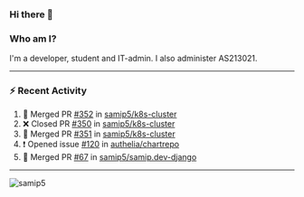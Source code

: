 ### Hi there 👋

### Who am I?
I'm a developer, student and IT-admin. I also administer AS213021.

---
### :zap: Recent Activity
<!--START_SECTION:activity-->
1. 🎉 Merged PR [#352](https://github.com/samip5/k8s-cluster/pull/352) in [samip5/k8s-cluster](https://github.com/samip5/k8s-cluster)
2. ❌ Closed PR [#350](https://github.com/samip5/k8s-cluster/pull/350) in [samip5/k8s-cluster](https://github.com/samip5/k8s-cluster)
3. 🎉 Merged PR [#351](https://github.com/samip5/k8s-cluster/pull/351) in [samip5/k8s-cluster](https://github.com/samip5/k8s-cluster)
4. ❗️ Opened issue [#120](https://github.com/authelia/chartrepo/issues/120) in [authelia/chartrepo](https://github.com/authelia/chartrepo)
5. 🎉 Merged PR [#67](https://github.com/samip5/samip.dev-django/pull/67) in [samip5/samip.dev-django](https://github.com/samip5/samip.dev-django)
<!--END_SECTION:activity-->
---

<img align="center" src="https://github-readme-stats.vercel.app/api?username=samip5&show_icons=true" alt="samip5" />
